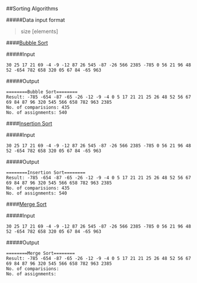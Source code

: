 ##Sorting Algorithms

#####Data input format
> size [elements]

####[Bubble Sort](https://github.com/debugger22/dsacrap/blob/master/sort/bubblesort.cpp)

#####Input
```
30 25 17 21 69 -4 -9 -12 87 26 545 -87 -26 566 2385 -785 0 56 21 96 48 52 -654 782 658 320 05 67 84 -65 963
```

#####Output
```
========Bubble Sort========
Result: -785 -654 -87 -65 -26 -12 -9 -4 0 5 17 21 21 25 26 48 52 56 67 69 84 87 96 320 545 566 658 782 963 2385 
No. of comparisions: 435
No. of assignments: 540
```

####[Insertion Sort](https://github.com/debugger22/dsacrap/blob/master/sort/insertionsort.cpp)

#####Input
```
30 25 17 21 69 -4 -9 -12 87 26 545 -87 -26 566 2385 -785 0 56 21 96 48 52 -654 782 658 320 05 67 84 -65 963
```

#####Output
```
========Insertion Sort========
Result: -785 -654 -87 -65 -26 -12 -9 -4 0 5 17 21 21 25 26 48 52 56 67 69 84 87 96 320 545 566 658 782 963 2385 
No. of comparisions: 435
No. of assignments: 540
```

####[Merge Sort](https://github.com/debugger22/dsacrap/blob/master/sort/mergesort.cpp)


#####Input
```
30 25 17 21 69 -4 -9 -12 87 26 545 -87 -26 566 2385 -785 0 56 21 96 48 52 -654 782 658 320 05 67 84 -65 963
```

#####Output
```
========Merge Sort========
Result: -785 -654 -87 -65 -26 -12 -9 -4 0 5 17 21 21 25 26 48 52 56 67 69 84 87 96 320 545 566 658 782 963 2385 
No. of comparisions: 
No. of assignments:
```